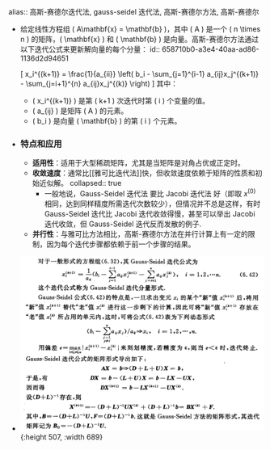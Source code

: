 alias:: 高斯-赛德尔迭代法, gauss-seidel 迭代法, 高斯-赛德尔方法,  高斯-赛德尔

- 给定线性方程组 \( A\mathbf{x} = \mathbf{b} \)，其中 \( A \) 是一个 \( n \times n \) 的矩阵，\( \mathbf{x} \) 和 \( \mathbf{b} \) 是向量。高斯-赛德尔方法通过以下迭代公式来更新解向量的每个分量：
  id:: 658710b0-a3e4-40aa-ad86-1136d2d94651
  
  \[ x_i^{(k+1)} = \frac{1}{a_{ii}} \left( b_i - \sum_{j=1}^{i-1} a_{ij}x_j^{(k+1)} - \sum_{j=i+1}^{n} a_{ij}x_j^{(k)} \right) \]
  其中：
	- \( x_i^{(k+1)} \) 是第 \( k+1 \) 次迭代时第 \( i \) 个变量的值。
	- \( a_{ij} \) 是矩阵 \( A \) 的元素。
	- \( b_i \) 是向量 \( \mathbf{b} \) 的第 \( i \) 个元素。
- ### 特点和应用
	- **适用性**：适用于大型稀疏矩阵，尤其是当矩阵是对角占优或正定时。
	- **收敛速度**：通常比[[雅可比迭代法]]快，但收敛速度依赖于矩阵的性质和初始近似解。
	  collapsed:: true
		- 一般地说，Gauss-Seidel 迭代法 要比 Jacobi 迭代法 好（即取 $x^{(0)}$ 相同，达到同样精度所需迭代次数较少），但情况并不总是这样，有时 Gauss-Seidel 迭代比 Jacobi 迭代收敛得慢，甚至可以举出 Jacobi 迭代收敛，但 Gauss-Seidel 迭代反而发散的例子.
	- **并行性**：与雅可比方法相比，高斯-赛德尔方法在并行计算上有一定的限制，因为每个迭代步骤都依赖于前一个步骤的结果。
- ![image.png](../assets/image_1703252564172_0.png){:height 507, :width 689}
